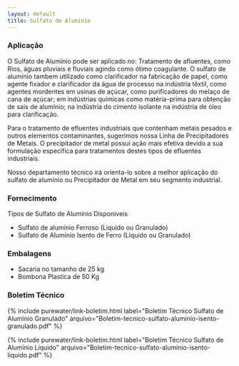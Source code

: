 ```yaml
---
layout: default
title: Sulfato de Alumínio
---
```


### Aplicação

O Sulfato de Alumínio pode ser aplicado no: Tratamento de afluentes, como Rios, águas pluviais e fluviais agindo como ótimo coagulante. O sulfato de alumínio tambem utilizado como clarificador na fabricação de papel, como agente fixador e clarificador da água de processo na indústria têxtil, como agentes mordentes em usinas de açúcar, como purificadores do melaço de cana de açúcar; em indústrias químicas como matéria-prima para obtenção de sais de alumínio; na indústria do cimento isolante na indústria de óleo para clarificação.

Para o tratamento de efluentes industriais que contenham metais pesados e outros elementos contaminantes, sugerimos nossa Linha de Precipitadores de Metais. O precipitador de metal possui ação mais efetiva devido a sua formulação específica para tratamentos destes tipos de efluentes industriais.

Nosso departamento técnico irá orienta-lo sobre a melhor aplicação do sulfato de alumínio ou Precipitador de Metal em seu segmento industrial.

### Fornecimento
Tipos de Sulfato de Alumínio Disponiveis

- Sulfato de alumínio Ferroso (Liquido ou Granulado)
- Sulfato de Alumínio Isento de Ferro (Liquido ou Granulado)

### Embalagens

- Sacaria no tamanho de 25 kg
- Bombona Plastica de 50 Kg

### Boletim Técnico

{% include purewater/link-boletim.html 
   label="Boletim Técnico Sulfato de Alumínio Granulado" 
   arquivo="Boletim-tecnico-sulfato-aluminio-isento-granulado.pdf" %}

{% include purewater/link-boletim.html 
    label="Boletim Técnico Sulfato de Alumínio Líquido" 
    arquivo="Boletim-tecnico-sulfato-aluminio-isento-liquido.pdf" %}
